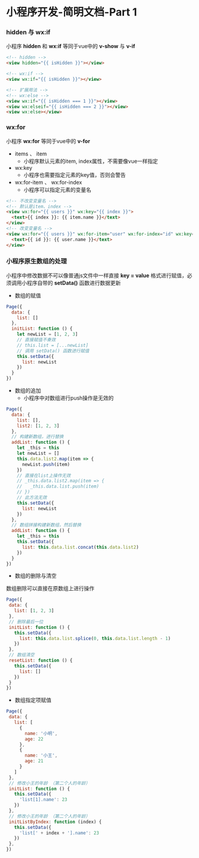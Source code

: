 # 小程序开发-简明文档-Part 1

### hidden 与 wx:if

小程序 **hidden** 和 **wx:if** 等同于vue中的 **v-show** 与 **v-if**

```html
<!-- hidden -->
<view hidden="{{ isHidden }}"></view>

<!-- wx:if -->
<view wx:if="{{ isHidden }}"></view>

<!-- 扩展用法 -->
<!-- wx:else -->
<view wx:if="{{ isHidden === 1 }}"></view>
<view wx:elseif="{{ isHidden === 2 }}"></view>
<view wx:else></view>
```

### wx:for

小程序 **wx:for** 等同于vue中的 **v-for**

 - items 、 item
    - 小程序默认元素的item, index属性，不需要像vue一样指定
 - wx:key
    - 小程序也需要指定元素的key值，否则会警告
 - wx:for-item 、 wx:for-index
    - 小程序可以指定元素的变量名

```html
<!-- 不改变变量名 -->
<!-- 默认是item、index -->
<view wx:for="{{ users }}" wx:key="{{ index }}">
  <text>{{ index }}: {{ item.name }}</text>
</view>
<!-- 改变变量名 -->
<view wx:for="{{ users }}" wx:for-item="user" wx:for-index="id" wx:key="{{ id }}">
  <text>{{ id }}: {{ user.name }}</text>
</view>
```

### 小程序原生数组的处理

  小程序中修改数据不可以像普通js文件中一样直接 **key = value** 格式进行赋值，必须调用小程序自带的 **setData()** 函数进行数据更新

 - 数组的赋值

```javascript
Page({
  data: {
    list: []
  },
  initList: function () {
    let newList = [1, 2, 3]
    // 直接赋值不奏效
    // this.list = [...newList]
    // 调用 setData() 函数进行赋值
    this.setData({
      list: newList
    })
  }
})
```

 - 数组的追加
    - 小程序中对数组进行push操作是无效的

```javascript
Page({
  data: {
    list: [],
    list2: [1, 2, 3]
  },
  // 构建新数组，进行替换
  addList: function () {
    let _this = this
    let newList = []
    this.data.list2.map(item => {
      newList.push(item)
    })
    // 直接在list上操作无效
    // _this.data.list2.map(item => {
    //   _this.data.list.push(item)
    // })
    // 此方法无效
    this.setData({
      list: newList
    })
  },
  // 数组拼接构建新数组，然后替换
  addList: function () {
    let _this = this
    this.setData({
      list: this.data.list.concat(this.data.list2)
    })
  }
})
```

 - 数组的删除与清空

 数组删除可以直接在原数组上进行操作

 ```javascript
 Page({
  data: {
    list: [1, 2, 3]
  },
  // 删除最后一位
  initList: function () {
    this.setData({
      list: this.data.list.splice(0, this.data.list.length - 1)
    })
  },
  // 数组清空
  resetList: function () {
    this.setData({
      list: []
    })
  }
})
 ```

 - 数组指定项赋值

 ```javascript
Page({
  data: {
    list: [
      {
        name: '小明',
        age: 22
      },
      {
        name: '小王',
        age: 21
      }
    ]
  },
  // 修改小王的年龄 （第二个人的年龄）
  initList: function () {
    this.setData({
      'list[1].name': 23
    })
  },
  // 修改小王的年龄 （第二个人的年龄）
  initListByIndex: function (index) {
    this.setData({
      'list[' + index + '].name': 23
    })
  },
})
 ```
